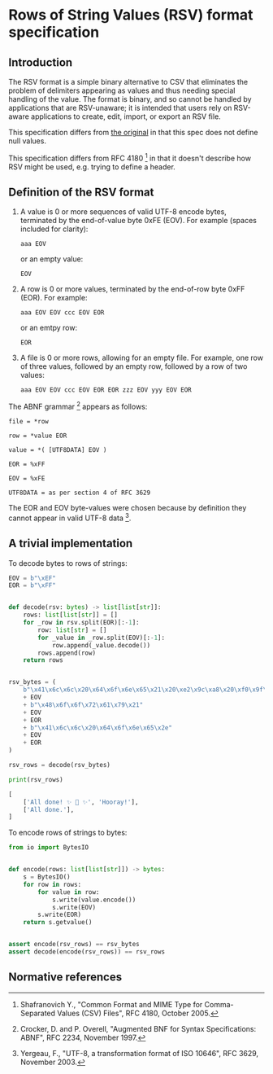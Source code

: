 # Rows of String Values (RSV) format specification

## Introduction

The RSV format is a simple binary alternative to CSV that eliminates the problem of delimiters appearing as values and thus needing special handling of the value.  The format is binary, and so cannot be handled by applications that are RSV-unaware; it is intended that users rely on RSV-aware applications to create, edit, import, or export an RSV file.

This specification differs from [the original](https://github.com/Stenway/RSV-Specification) in that this spec does not define null values.

This specification differs from RFC 4180 [^1] in that it doesn't describe how RSV might be used, e.g. trying to define a header.


## Definition of the RSV format

 1. A value is 0 or more sequences of valid UTF-8 encode bytes, terminated by the end-of-value byte 0xFE (EOV).  For example (spaces included for clarity):

    `aaa EOV`

    or an empty value:

    `EOV`

 2. A row is 0 or more values, terminated by the end-of-row byte 0xFF (EOR).  For example:

    `aaa EOV EOV ccc EOV EOR`

    or an emtpy row:

    `EOR`

 3. A file is 0 or more rows, allowing for an empty file.  For example, one row of three values, followed by an empty row, followed by a row of two values:

    `aaa EOV EOV ccc EOV EOR EOR zzz EOV yyy EOV EOR`

The ABNF grammar [^2] appears as follows:

`file = *row`

`row = *value EOR`

`value = *( [UTF8DATA] EOV )`

`EOR = %xFF`

`EOV = %xFE`

`UTF8DATA = as per section 4 of RFC 3629`

The EOR and EOV byte-values were chosen because by definition they cannot appear in valid UTF-8 data [^3].

## A trivial implementation

To decode bytes to rows of strings:

```python
EOV = b"\xEF"
EOR = b"\xFF"


def decode(rsv: bytes) -> list[list[str]]:
    rows: list[list[str]] = []
    for _row in rsv.split(EOR)[:-1]:
        row: list[str] = []
        for _value in _row.split(EOV)[:-1]:
            row.append(_value.decode())
        rows.append(row)
    return rows


rsv_bytes = (
    b"\x41\x6c\x6c\x20\x64\x6f\x6e\x65\x21\x20\xe2\x9c\xa8\x20\xf0\x9f\x8d\xb0\x20\xe2\x9c\xa8"
    + EOV
    + b"\x48\x6f\x6f\x72\x61\x79\x21"
    + EOV
    + EOR
    + b"\x41\x6c\x6c\x20\x64\x6f\x6e\x65\x2e"
    + EOV
    + EOR
)

rsv_rows = decode(rsv_bytes)

print(rsv_rows)
```

```python
[
    ['All done! ✨ 🍰 ✨', 'Hooray!'],
    ['All done.'],
]
```

To encode rows of strings to bytes:

```python
from io import BytesIO


def encode(rows: list[list[str]]) -> bytes:
    s = BytesIO()
    for row in rows:
        for value in row:
            s.write(value.encode())
            s.write(EOV)
        s.write(EOR)
    return s.getvalue()


assert encode(rsv_rows) == rsv_bytes
assert decode(encode(rsv_rows)) == rsv_rows
```

## Normative references

[^1]: Shafranovich Y., "Common Format and MIME Type for Comma-Separated Values (CSV) Files", RFC 4180, October 2005.
[^2]: Crocker, D. and P. Overell, "Augmented BNF for Syntax Specifications: ABNF", RFC 2234, November 1997.
[^3]: Yergeau, F., "UTF-8, a transformation format of ISO 10646", RFC 3629, November 2003.
